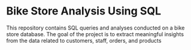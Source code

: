 # Bike Store Analysis Using SQL
This repository contains SQL queries and analyses conducted on a bike store database. The goal of the project is to extract meaningful insights from the data related to customers, staff, orders, and products
